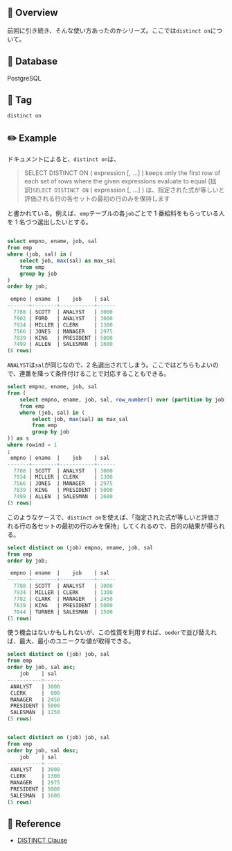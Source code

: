 ## :memo: Overview

前回に引き続き、そんな使い方あったのかシリーズ。ここでは`distinct on`について。

## :floppy_disk: Database

PostgreSQL

## :bookmark: Tag

`distinct on`

## :pencil2: Example

ドキュメントによると、`distinct on`は、

> SELECT DISTINCT ON ( expression [, …] ) keeps only the first row of each set of rows where the given expressions evaluate to equal
> (拙訳)`SELECT DISTINCT ON` ( expression [, …] ) は、指定された式が等しいと評価される行の各セットの最初の行のみを保持します

と書かれている。例えば、`emp`テーブルの各`job`ごとで 1 番給料をもらっている人を 1 名づつ選出したいとする。

```sql

select empno, ename, job, sal
from emp
where (job, sal) in (
    select job, max(sal) as max_sal
    from emp
    group by job
)
order by job;

 empno | ename  |    job    | sal
-------+--------+-----------+------
  7788 | SCOTT  | ANALYST   | 3000
  7902 | FORD   | ANALYST   | 3000
  7934 | MILLER | CLERK     | 1300
  7566 | JONES  | MANAGER   | 2975
  7839 | KING   | PRESIDENT | 5000
  7499 | ALLEN  | SALESMAN  | 1600
(6 rows)
```

`ANALYST`は`sal`が同じなので、2 名選出されてしまう。ここではどちらもよいので、連番を降って条件付けることで対応することもできる。

```sql
select empno, ename, job, sal
from (
    select empno, ename, job, sal, row_number() over (partition by job order by empno asc) as rowind
    from emp
    where (job, sal) in (
        select job, max(sal) as max_sal
        from emp
        group by job
)) as s
where rowind = 1
;
 empno | ename  |    job    | sal
-------+--------+-----------+------
  7788 | SCOTT  | ANALYST   | 3000
  7934 | MILLER | CLERK     | 1300
  7566 | JONES  | MANAGER   | 2975
  7839 | KING   | PRESIDENT | 5000
  7499 | ALLEN  | SALESMAN  | 1600
(5 rows)
```

このようなケースで、`distinct on`を使えば、「指定された式が等しいと評価される行の各セットの最初の行のみを保持」してくれるので、目的の結果が得られる。

```sql
select distinct on (job) empno, ename, job, sal
from emp
order by job;

 empno | ename  |    job    | sal
-------+--------+-----------+------
  7788 | SCOTT  | ANALYST   | 3000
  7934 | MILLER | CLERK     | 1300
  7782 | CLARK  | MANAGER   | 2450
  7839 | KING   | PRESIDENT | 5000
  7844 | TURNER | SALESMAN  | 1500
(5 rows)
```

使う機会はないかもしれないが、この性質を利用すれば、`oeder`で並び替えれば、最大、最小のユニークな値が取得できる。

```sql
select distinct on (job) job, sal
from emp
order by job, sal asc;
    job    | sal
-----------+------
 ANALYST   | 3000
 CLERK     |  800
 MANAGER   | 2450
 PRESIDENT | 5000
 SALESMAN  | 1250
(5 rows)


select distinct on (job) job, sal
from emp
order by job, sal desc;
    job    | sal
-----------+------
 ANALYST   | 3000
 CLERK     | 1300
 MANAGER   | 2975
 PRESIDENT | 5000
 SALESMAN  | 1600
(5 rows)
```

## :closed_book: Reference

- [DISTINCT Clause](https://www.postgresql.org/docs/current/sql-select.html#SQL-DISTINCT:~:text=chosen%20query%20plan.-,DISTINCT%20Clause,-If%20SELECT%20DISTINCT)
